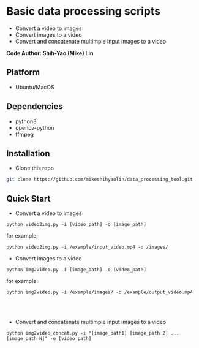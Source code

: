 # Basic data processing scripts 

+ Convert a video to images
+ Convert images to a video
+ Convert and concatenate multimple input images to a video


**Code Author: Shih-Yao (Mike) Lin**


## Platform
+ Ubuntu/MacOS

## Dependencies
+ python3
+ opencv-python
+ ffmpeg

## Installation

* Clone this repo

```bash
git clone https://github.com/mikeshihyaolin/data_processing_tool.git
```

## Quick Start
+ Convert a video to images
```
python video2img.py -i [video_path] -o [image_path]  
```
for example:
```
python video2img.py -i /example/input_video.mp4 -o /images/ 
```

+ Convert images to a video
```
python img2video.py -i [image_path] -o [video_path]
```
for example:
```
python img2video.py -i /example/images/ -o /example/output_video.mp4
```
<br/><br/>

+ Convert and concatenate multimple input images to a video
```
python img2video_concat.py -i "[image_path1] [image_path 2] ... [image_path N]" -o [video_path]
```

<br/><br/>



